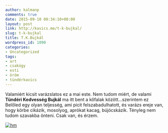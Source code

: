 ```yaml
---
author: kalmanp
comments: true
date: 2015-09-10 00:34:10+00:00
layout: post
link: http://kavics.me/t-k-bujkal/
slug: t-k-bujkal
title: T.K.Bujkál
wordpress_id: 1090
categories:
- Uncategorized
tags:
- art
- csakúgy
- esti
- öröm
- tündérkavics
---
```


Valamiért kicsit varázslatos ez a mai este. Nem tudom miért, de valami **Tündéri Kedvesség Bujkál** ma itt bent a kőfalak között…szerintem ez Belőled egy olyan teljesség, ami picit felszabadulhatott, és varázs ereje van, hogy körbe cikázik, mosolyog, aprókat kacag, bújócskázik. Tényleg nem tudom szavakba önteni. Csak van, és érzem.

[![hm](http://kavics.me/wp-content/uploads/2015/09/6990112000_85fe1a6c2a_z.jpg)](http://kavics.me/wp-content/uploads/2015/09/6990112000_85fe1a6c2a_z.jpg)
